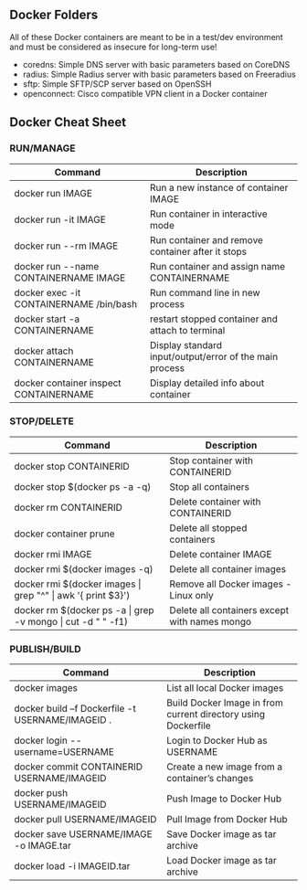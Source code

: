 ## Docker Folders

All of these Docker containers are meant to be in a test/dev environment and must be considered as insecure for long-term use!

- coredns: Simple DNS server with basic parameters based on CoreDNS
- radius: Simple Radius server with basic parameters based on Freeradius
- sftp:   Simple SFTP/SCP server based on OpenSSH
- openconnect: Cisco compatible VPN client in a Docker container

## Docker Cheat Sheet
### RUN/MANAGE
| Command | Description |
| --- | --- |
| docker run IMAGE | Run a new instance of container IMAGE |
| docker run -it IMAGE | Run container in interactive mode |
| docker run --rm IMAGE | Run container and remove container after it stops |
| docker run --name CONTAINERNAME IMAGE | Run container and assign name CONTAINERNAME |
| docker exec -it CONTAINERNAME /bin/bash | Run command line in new process   |
| docker start -a CONTAINERNAME | restart stopped container and attach to terminal |
| docker attach CONTAINERNAME | Display standard input/output/error of the main process  |
| docker container inspect CONTAINERNAME | Display detailed info about container |

### STOP/DELETE
| Command | Description |
| --- | --- |
| docker stop CONTAINERID | Stop container with CONTAINERID |
| docker stop $(docker ps -a -q) | Stop all containers |
| docker rm CONTAINERID | Delete container with CONTAINERID |
| docker container prune | Delete all stopped containers |
| docker rmi IMAGE | Delete container IMAGE |
| docker rmi $(docker images -q) | Delete all container images |
| docker rmi $(docker images \| grep "^<none>" \| awk '{ print $3}') | Remove all <none> Docker images - Linux only |
| docker rm $(docker ps -a \| grep -v mongo \| cut -d " " -f1)  | Delete all containers except with names mongo |
### PUBLISH/BUILD
| Command | Description |
| --- | --- |
| docker images | List all local Docker images |
| docker build –f  Dockerfile -t USERNAME/IMAGEID . | Build Docker Image in from current directory using Dockerfile |
| docker login --username=USERNAME | Login to Docker Hub as USERNAME|
| docker commit CONTAINERID USERNAME/IMAGEID | Create a new image from a container’s changes |
| docker push USERNAME/IMAGEID | Push Image to Docker Hub |
| docker pull USERNAME/IMAGEID | Pull Image from Docker Hub |
| docker save USERNAME/IMAGE -o IMAGE.tar | Save Docker image as tar archive |
| docker load -i IMAGEID.tar | Load Docker image as tar archive |
